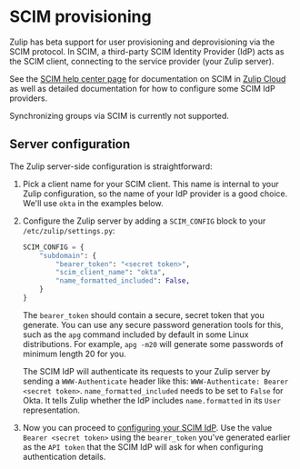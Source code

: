 # SCIM provisioning

Zulip has beta support for user provisioning and deprovisioning via
the SCIM protocol. In SCIM, a third-party SCIM Identity Provider (IdP)
acts as the SCIM client, connecting to the service provider (your Zulip
server).

See the [SCIM help center page](https://zulip.com/help/scim) for
documentation on SCIM in [Zulip Cloud](https://zulip.com) as well as
detailed documentation for how to configure some SCIM IdP providers.

Synchronizing groups via SCIM is currently not supported.

## Server configuration

The Zulip server-side configuration is straightforward:

1. Pick a client name for your SCIM client. This name is internal to
   your Zulip configuration, so the name of your IdP provider is a
   good choice. We'll use `okta` in the examples below.

1. Configure the Zulip server by adding a `SCIM_CONFIG` block to your
   `/etc/zulip/settings.py`:

   ```python
   SCIM_CONFIG = {
       "subdomain": {
           "bearer_token": "<secret token>",
           "scim_client_name": "okta",
           "name_formatted_included": False,
       }
   }
   ```

   The `bearer_token` should contain a secure, secret token that you
   generate. You can use any secure password generation tools for this,
   such as the `apg` command included by default in some Linux distributions.
   For example, `apg -m20` will generate some passwords of minimum length 20
   for you.

   The SCIM IdP will authenticate its requests to your Zulip server by
   sending a `WWW-Authenticate` header like this:
   `WWW-Authenticate: Bearer <secret token>`. `name_formatted_included` needs to be set
   to `False` for Okta. It tells Zulip whether the IdP includes
   `name.formatted` in its `User` representation.

1. Now you can proceed to [configuring your SCIM IdP](https://zulip.com/help/scim).
   Use the value `Bearer <secret token>` using the `bearer_token` you've generated
   earlier as the `API token` that the SCIM IdP will ask for when configuring
   authentication details.
